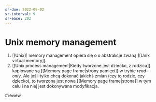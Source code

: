 ```yaml
---
sr-due: 2022-09-02
sr-interval: 9
sr-ease: 202
---
```


# Unix memory management
1. [[Unix]] memory management opiera się o o abstrakcje zwaną [[Unix virtual memory]].
2. [[Unix process management|Kiedy tworzone jest dziecko, z rodzica]] kopiowane są [[Memory page frame|strony pamięci]] w trybie *read-only*. Ale jeśli tylko chcą dokonać jakichś zmian (czy to rodzic, czy dziecko), to tworzona jest nowa [[Memory page frame|strona]] w tym celu i na niej jest dokonywana modyfikacja.

#review